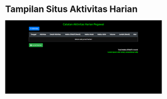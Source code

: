 # Tampilan Situs Aktivitas Harian

![HarianAktivit](https://github.com/septiansyah03/Aktivitas-Harian/blob/e9493ddfb95538e53647364a1d47b19857019699/HarianAktivit.png?raw=true)
